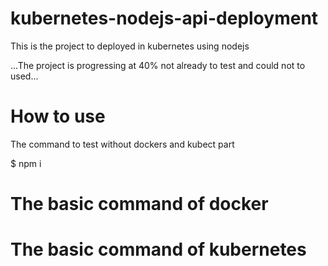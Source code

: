 # kubernetes-nodejs-api-deployment
This is the project to deployed in kubernetes using nodejs

...The project is progressing at 40% not already to test and could not to used...

# How to use 
The command to test without dockers and kubect part

$ npm i

# The basic command of docker
# The basic command of kubernetes
